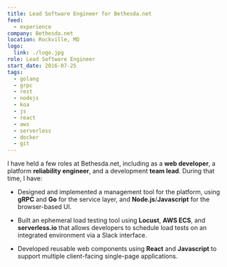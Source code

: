 ```yaml
---
title: Lead Software Engineer for Bethesda.net
feed:
  - experience
company: Bethesda.net
location: Rockville, MD
logo:
  link: ./logo.jpg
role: Lead Software Engineer
start_date: 2016-07-25
tags:
  - golang
  - grpc
  - rest
  - nodejs
  - koa
  - js
  - react
  - aws
  - serverless
  - docker
  - git
---
```


I have held a few roles at Bethesda.net, including as a **web developer**, a
platform **reliability engineer**, and a development **team lead**. During that
time, I have:

* Designed and implemented a management tool for the platform, using **gRPC**
  and **Go** for the service layer, and **Node.js**/**Javascript** for the
  browser-based UI.

* Built an ephemeral load testing tool using **Locust**, **AWS ECS**, and
  **serverless.io** that allows developers to schedule load tests on an integrated
  environment via a Slack interface.

* Developed reusable web components using **React** and **Javascript** to support
  multiple client-facing single-page applications.
